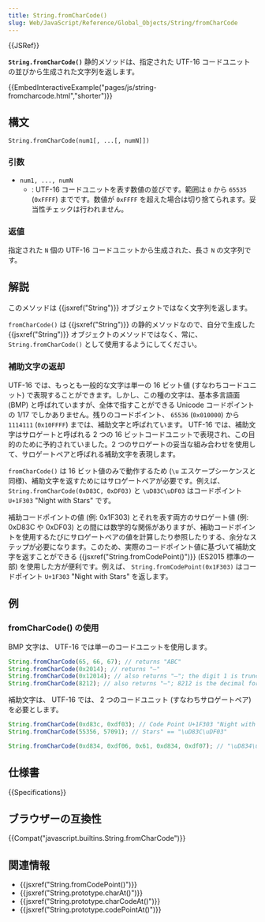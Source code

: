 ```yaml
---
title: String.fromCharCode()
slug: Web/JavaScript/Reference/Global_Objects/String/fromCharCode
---
```


{{JSRef}}

**`String.fromCharCode()`** 静的メソッドは、指定された UTF-16 コードユニットの並びから生成された文字列を返します。

{{EmbedInteractiveExample("pages/js/string-fromcharcode.html","shorter")}}

## 構文

```
String.fromCharCode(num1[, ...[, numN]])
```

### 引数

- `num1, ..., numN`
  - : UTF-16 コードユニットを表す数値の並びです。範囲は `0` から `65535` (`0xFFFF`) までです。数値が `0xFFFF` を超えた場合は切り捨てられます。妥当性チェックは行われません。

### 返値

指定された `N` 個の UTF-16 コードユニットから生成された、長さ `N` の文字列です。

## 解説

このメソッドは {{jsxref("String")}} オブジェクトではなく文字列を返します。

`fromCharCode()` は {{jsxref("String")}} の静的メソッドなので、自分で生成した {{jsxref("String")}} オブジェクトのメソッドではなく、常に、 `String.fromCharCode()` として使用するようにしてください。

### 補助文字の返却

UTF-16 では、もっとも一般的な文字は単一の 16 ビット値 (すなわちコードユニット) で表現することができます。しかし、この種の文字は、基本多言語面 (BMP) と呼ばれていますが、全体で指すことができる Unicode コードポイントの 1/17 でしかありません。残りのコードポイント、 `65536` (`0x010000`) から `1114111` (`0x10FFFF`) までは、補助文字と呼ばれています。 UTF-16 では、補助文字はサロゲートと呼ばれる 2 つの 16 ビットコードユニットで表現され、この目的のために予約されていました。2 つのサロゲートの妥当な組み合わせを使用して、サロゲートペアと呼ばれる補助文字を表現します。

`fromCharCode()` は 16 ビット値のみで動作するため (`\u` エスケープシーケンスと同様)、補助文字を返すためにはサロゲートペアが必要です。例えば、 `String.fromCharCode(0xD83C, 0xDF03)` と `\uD83C\uDF03` はコードポイント `U+1F303` "Night with Stars" です。

補助コードポイントの値 (例: 0x1F303) とそれを表す両方のサロゲート値 (例: 0xD83C や 0xDF03) との間には数学的な関係がありますが、補助コードポイントを使用するたびにサロゲートペアの値を計算したり参照したりする、余分なステップが必要になります。このため、実際のコードポイント値に基づいて補助文字を返すことができる {{jsxref("String.fromCodePoint()")}} (ES2015 標準の一部) を使用した方が便利です。例えば、 `String.fromCodePoint(0x1F303)` はコードポイント `U+1F303` "Night with Stars" を返します。

## 例

### fromCharCode() の使用

BMP 文字は、 UTF-16 では単一のコードユニットを使用します。

```js
String.fromCharCode(65, 66, 67); // returns "ABC"
String.fromCharCode(0x2014); // returns "—"
String.fromCharCode(0x12014); // also returns "—"; the digit 1 is truncated and ignored
String.fromCharCode(8212); // also returns "—"; 8212 is the decimal form of 0x2014
```

補助文字は、 UTF-16 では、 2 つのコードユニット (すなわちサロゲートペア) を必要とします。

```js
String.fromCharCode(0xd83c, 0xdf03); // Code Point U+1F303 "Night with
String.fromCharCode(55356, 57091); // Stars" == "\uD83C\uDF03"

String.fromCharCode(0xd834, 0xdf06, 0x61, 0xd834, 0xdf07); // "\uD834\uDF06a\uD834\uDF07"
```

## 仕様書

{{Specifications}}

## ブラウザーの互換性

{{Compat("javascript.builtins.String.fromCharCode")}}

## 関連情報

- {{jsxref("String.fromCodePoint()")}}
- {{jsxref("String.prototype.charAt()")}}
- {{jsxref("String.prototype.charCodeAt()")}}
- {{jsxref("String.prototype.codePointAt()")}}
